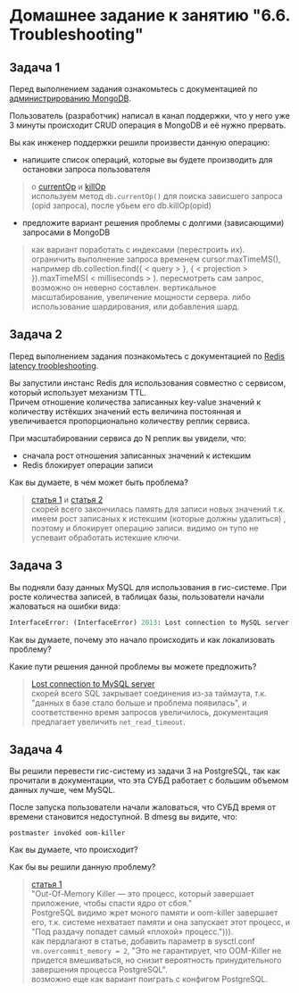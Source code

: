 # Домашнее задание к занятию "6.6. Troubleshooting"

## Задача 1

Перед выполнением задания ознакомьтесь с документацией по [администрированию MongoDB](https://docs.mongodb.com/manual/administration/).

Пользователь (разработчик) написал в канал поддержки, что у него уже 3 минуты происходит CRUD операция в MongoDB и её нужно прервать.  

Вы как инженер поддержки решили произвести данную операцию:

- напишите список операций, которые вы будете производить для остановки запроса пользователя

> о [currentOp](https://www.mongodb.com/docs/manual/reference/method/db.currentOp/#mongodb-method-db.currentOp) и [killOp](https://www.mongodb.com/docs/manual/reference/method/db.killOp/)  
> используем метод `db.currentOp()` для поиска зависшего запроса (opid запроса), после убьем его db.killOp(opid)

- предложите вариант решения проблемы с долгими (зависающими) запросами в MongoDB

> как вариант поработать с индексами (перестроить их). ограничить выполнение запроса временем cursor.maxTimeMS(), например db.collection.find({ < query > }, { < projection > }).maxTimeMS( < milliseconds > ). пересмотреть сам запрос, возможно он неверно составлен. вертикальное масштабирование, увеличение мощности сервера. либо использование шардирования, или добавления шард.  

## Задача 2

Перед выполнением задания познакомьтесь с документацией по [Redis latency troobleshooting](https://redis.io/topics/latency).

Вы запустили инстанс Redis для использования совместно с сервисом, который использует механизм TTL.  
Причем отношение количества записанных key-value значений к количеству истёкших значений есть величина постоянная и увеличивается пропорционально количеству реплик сервиса.

При масштабировании сервиса до N реплик вы увидели, что:

- сначала рост отношения записанных значений к истекшим
- Redis блокирует операции записи

Как вы думаете, в чем может быть проблема?

> [статья 1](https://www.codetd.com/ru/article/10700172) и [статья 2](https://russianblogs.com/article/51621282836/)  
> скорей всего закончилась память для записи новых значений т.к. имеем рост записаных к истекшим (которые должны удалиться) , поэтому и блокирует операцию записи. видимо он тупо не успеваит обработать истекшие ключи.  

## Задача 3

Вы подняли базу данных MySQL для использования в гис-системе. При росте количества записей, в таблицах базы,
пользователи начали жаловаться на ошибки вида:

```python
InterfaceError: (InterfaceError) 2013: Lost connection to MySQL server during query u'SELECT..... '
```

Как вы думаете, почему это начало происходить и как локализовать проблему?

Какие пути решения данной проблемы вы можете предложить?

> [Lost connection to MySQL server](https://dev.mysql.com/doc/refman/8.0/en/error-lost-connection.html)  
> скорей всего SQL закрывает соединения из-за таймаута, т.к. "данных в базе стало больше и проблема появилась", и соответственно время запросов увеличилось, документация предлагает увеличить `net_read_timeout`.

## Задача 4

Вы решили перевести гис-систему из задачи 3 на PostgreSQL, так как прочитали в документации, что эта СУБД работает с большим объемом данных лучше, чем MySQL.

После запуска пользователи начали жаловаться, что СУБД время от времени становится недоступной. В dmesg вы видите, что:

`postmaster invoked oom-killer`

Как вы думаете, что происходит?

Как бы вы решили данную проблему?

> [статья 1](https://habr.com/ru/company/southbridge/blog/464245/)  
> "Out-Of-Memory Killer — это процесс, который завершает приложение, чтобы спасти ядро от сбоя."  
> PostgreSQL видимо жрет моного памяти и oom-killer завершает его, т.к. системе нехватает памяти и она запускает этот процесс, и "Под раздачу попадет самый «плохой» процесс."))).  
> как пердлагают в статье, добавить параметр в sysctl.conf `vm.overcommit_memory = 2`, "Это не гарантирует, что OOM-Killer не придется вмешиваться, но снизит вероятность принудительного завершения процесса PostgreSQL".  
> возможно еще как вариант поиграть с конфигом PostgreSQL.  
